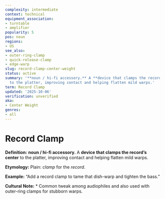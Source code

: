 ```yaml
---
complexity: intermediate
context: technical
equipment_association:
- turntable
- amplifier
popularity: 5
pos: noun
regions:
- US
see_also:
- outer-ring-clamp
- quick-release-clamp
- edge-warp
slug: record-clamp-center-weight
status: active
summary: '**noun / hi-fi accessory.** A **device that clamps the record’s center**
  to the platter, improving contact and helping flatten mild warps.'
term: Record Clamp
updated: '2025-10-06'
verification: unverified
aka:
- Center Weight
genres:
- all
---
```


# Record Clamp

**Definition:** **noun / hi-fi accessory.** A **device that clamps the record’s center** to the platter, improving contact and helping flatten mild warps.

**Etymology:** Plain: *clamp* for the *record*.

**Example:** “Add a record clamp to tame that dish-warp and tighten the bass.”

**Cultural Note:** * Common tweak among audiophiles and also used with outer-ring clamps for stubborn warps.

